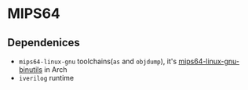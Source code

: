 # MIPS64
## Dependenices
- `mips64-linux-gnu` toolchains(`as` and `objdump`), it's [mips64-linux-gnu-binutils](https://aur.archlinux.org/packages/mips64-linux-gnu-binutils) in Arch  
- `iverilog` runtime
